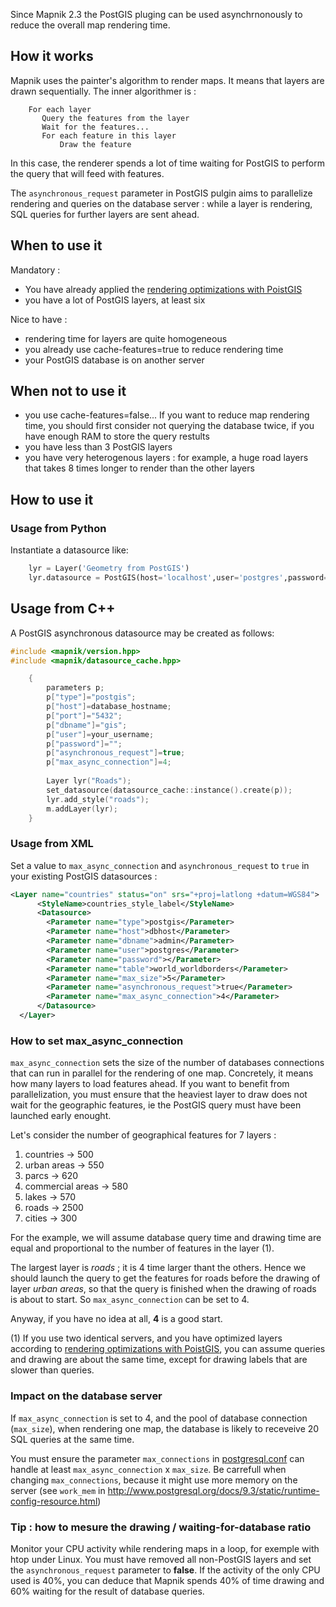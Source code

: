 Since Mapnik 2.3 the PostGIS pluging can be used asynchrnonously to reduce the overall map rendering time. 

## How it works
Mapnik uses the painter's algorithm to render maps. It means that layers are drawn sequentially. The inner algorithmer is :
```
    For each layer
       Query the features from the layer
       Wait for the features...
       For each feature in this layer
           Draw the feature
```
In this case, the renderer spends a lot of time waiting for PostGIS to perform the query that will feed with features.

The `asynchronous_request` parameter in PostGIS pulgin aims to parallelize rendering and queries on the database server : while a layer is rendering, SQL queries for further layers are sent ahead.


## When to use it
Mandatory :
* You have already applied the [rendering optimizations with PoistGIS](OptimizeRenderingWithPostGIS)
* you have a lot of PostGIS layers, at least six

Nice to have :
* rendering time for layers are quite homogeneous
* you already use cache-features=true to reduce rendering time
* your PostGIS database is on another server

## When not to use it
* you use cache-features=false... If you want to reduce map rendering time, you should first consider not  querying the database twice, if you have enough RAM to store the query restults
* you have less than 3 PostGIS layers
* you have very heterogenous layers : for example, a huge road layers that takes 8 times longer to render than the other layers

## How to use it
### Usage from Python

Instantiate a datasource like:

```python
    lyr = Layer('Geometry from PostGIS')
    lyr.datasource = PostGIS(host='localhost',user='postgres',password='',dbname='your_postgis_database',table='your_table', asynchronous_request=True,max_async_connection=4)
```


## Usage from C++

A PostGIS asynchronous datasource may be created as follows:

```cpp
#include <mapnik/version.hpp>
#include <mapnik/datasource_cache.hpp>

    {
        parameters p;
        p["type"]="postgis";
        p["host"]=database_hostname;
        p["port"]="5432";
        p["dbname"]="gis";
        p["user"]=your_username;
        p["password"]="";
        p["asynchronous_request"]=true;
        p["max_async_connection"]=4;
    
        Layer lyr("Roads");
        set_datasource(datasource_cache::instance().create(p));
        lyr.add_style("roads");
        m.addLayer(lyr);
    }
```

### Usage from XML 
Set a value to `max_async_connection` and `asynchronous_request` to `true` in your existing PostGIS datasources :
```xml
<Layer name="countries" status="on" srs="+proj=latlong +datum=WGS84">
      <StyleName>countries_style_label</StyleName>
      <Datasource>
        <Parameter name="type">postgis</Parameter>
        <Parameter name="host">dbhost</Parameter>
        <Parameter name="dbname">admin</Parameter>
        <Parameter name="user">postgres</Parameter>      
        <Parameter name="password"></Parameter>
        <Parameter name="table">world_worldborders</Parameter>
        <Parameter name="max_size">5</Parameter>
        <Parameter name="asynchronous_request">true</Parameter>
        <Parameter name="max_async_connection">4</Parameter>
      </Datasource>
  </Layer>
```
### How to set max_async_connection
`max_async_connection` sets the size of the number of databases connections that can run in parallel for the rendering of one map. Concretely, it means how many layers to load features ahead. If you want to benefit from parallelization, you must ensure that the heaviest layer to draw does not wait for the geographic features, ie the PostGIS query must have been launched early enought.

Let's consider the number of geographical features for 7 layers :

1. countries ->  500
1. urban areas -> 550
1. parcs -> 620
1. commercial areas -> 580
1. lakes -> 570
1. roads -> 2500
1. cities -> 300

For the example, we will assume database query time and drawing time are equal and proportional to the number of features in the layer (1).

The largest layer is *roads* ; it is 4 time larger thant the others. Hence we should launch the query to get the features for roads before the drawing of layer *urban areas*, so that the query is finished when the drawing of roads is about to start. So `max_async_connection` can be set to 4.


Anyway, if you have no idea at all, **4** is a good start.


(1) If you use two identical servers, and you have optimized layers according to [rendering optimizations with PoistGIS](OptimizeRenderingWithPostGIS), you can assume queries and drawing are about the same time, except for drawing labels that are slower than queries.


### Impact on the database server
If `max_async_connection` is set to 4, and the pool of database connection (`max_size`), when rendering one map, the database is likely to receveive 20 SQL queries at the same time.

You must ensure the parameter `max_connections` in [postgresql.conf](http://www.postgresql.org/docs/9.3/static/runtime-config-connection.html) can handle at least `max_async_connection` x `max_size`. Be carrefull when changing `max_connections`, because it might use more memory on the server (see `work_mem` in http://www.postgresql.org/docs/9.3/static/runtime-config-resource.html)

### Tip : how to mesure the drawing / waiting-for-database ratio
Monitor your CPU activity while rendering maps in a loop, for exemple with htop under Linux. You must have removed all non-PostGIS layers and set the `asynchronous_request` parameter to **false**. If the activity of the only CPU used is 40%, you can deduce that Mapnik spends 40% of time drawing and 60% waiting for the result of database queries.